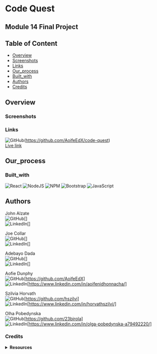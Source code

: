# Code Quest
## Module 14 Final Project

## Table of Content

* [Overview](#Overview)
* [Screenshots](#Screenshots)
* [Links](#Links)
* [Our_process](#Our_process)
* [Built_with](#Built_with)
* [Authors](#Author)
* [Credits](#Credits)

## Overview

### Screenshots

### Links
![GitHub](https://img.shields.io/badge/github-%23121011.svg?style=for-the-badge&logo=github&logoColor=white)(https://github.com/AoifeEdX/code-quest) <br>
[Live link]()

## Our_process

### Built_with
![React](https://img.shields.io/badge/react-%2320232a.svg?style=for-the-badge&logo=react&logoColor=%2361DAFB)
![NodeJS](https://img.shields.io/badge/node.js-6DA55F?style=for-the-badge&logo=node.js&logoColor=white)
![NPM](https://img.shields.io/badge/NPM-%23CB3837.svg?style=for-the-badge&logo=npm&logoColor=white)
![Bootstrap](https://img.shields.io/badge/bootstrap-%238511FA.svg?style=for-the-badge&logo=bootstrap&logoColor=white)
![JavaScript](https://img.shields.io/badge/javascript-%23323330.svg?style=for-the-badge&logo=javascript&logoColor=%23F7DF1E)

## Authors

John Alzate<br>
    ![GitHub](https://img.shields.io/badge/github-%23121011.svg?style=for-the-badge&logo=github&logoColor=white)[]<br>
    ![LinkedIn](https://img.shields.io/badge/linkedin-%230077B5.svg?style=for-the-badge&logo=linkedin&logoColor=white)[]<br>

Joe Collar<br>
    ![GitHub](https://img.shields.io/badge/github-%23121011.svg?style=for-the-badge&logo=github&logoColor=white)[]<br>
    ![LinkedIn](https://img.shields.io/badge/linkedin-%230077B5.svg?style=for-the-badge&logo=linkedin&logoColor=white)[]<br>

Adebayo Dada <br>
    ![GitHub](https://img.shields.io/badge/github-%23121011.svg?style=for-the-badge&logo=github&logoColor=white)[]<br>
    ![LinkedIn](https://img.shields.io/badge/linkedin-%230077B5.svg?style=for-the-badge&logo=linkedin&logoColor=white)[]<br>

Aofie Dunphy<br>
    ![GitHub](https://img.shields.io/badge/github-%23121011.svg?style=for-the-badge&logo=github&logoColor=white)[https://github.com/AoifeEdX]<br>
    ![LinkedIn](https://img.shields.io/badge/linkedin-%230077B5.svg?style=for-the-badge&logo=linkedin&logoColor=white)[https://www.linkedin.com/in/aoifenidhonnacha/]<br>

Szilvia Horvath<br>
    ![GitHub](https://img.shields.io/badge/github-%23121011.svg?style=for-the-badge&logo=github&logoColor=white)[https://github.com/hszilvi]<br>
    ![LinkedIn](https://img.shields.io/badge/linkedin-%230077B5.svg?style=for-the-badge&logo=linkedin&logoColor=white)[https://www.linkedin.com/in/horvathszilvi/]

Olha Pobedynska<br>
    ![GitHub](https://img.shields.io/badge/github-%23121011.svg?style=for-the-badge&logo=github&logoColor=white)[https://github.com/23birola]<br>
    ![LinkedIn](https://img.shields.io/badge/linkedin-%230077B5.svg?style=for-the-badge&logo=linkedin&logoColor=white)[https://www.linkedin.com/in/olga-pobedynska-a79492220/]<br>

### Credits
<details>
<summary><b>Resources</b></summary>

badges [https://github.com/Ileriayo/markdown-badges]

</details>
